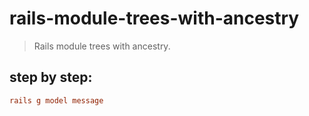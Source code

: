 # rails-module-trees-with-ancestry
> Rails module trees with ancestry.


## step by step:
```conf
rails g model message
```
